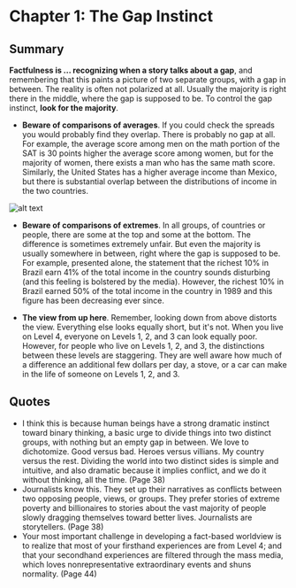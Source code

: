 # Chapter 1: The Gap Instinct

## Summary
**Factfulness is ... recognizing when a story talks about a gap**, and remembering that this paints a picture of two separate groups, with a gap in between. The reality is often not polarized at all. Usually the majority is right there in the middle, where the gap is supposed to be. To control the gap instinct, **look for the majority**.

- **Beware of comparisons of averages**. If you could check the spreads you would probably find they overlap. There is probably no gap at all. For example, the average score among men on the math portion of the SAT is 30 points higher the average score among women, but for the majority of women, there exists a man who has the same math score. Similarly, the United States has a higher average income than Mexico, but there is substantial overlap between the distributions of income in the two countries.

![alt text][graph]

- **Beware of comparisons of extremes**. In all groups, of countries or people, there are some at the top and some at the bottom. The difference is sometimes extremely unfair. But even the majority is usually somewhere in between, right where the gap is supposed to be. For example, presented alone, the statement that the richest 10% in Brazil earn 41% of the total income in the country sounds disturbing (and this feeling is bolstered by the media). However, the richest 10% in Brazil earned 50% of the total income in the country in 1989 and this figure has been decreasing ever since.

- **The view from up here**. Remember, looking down from above distorts the view. Everything else looks equally short, but it's not. When you live on Level 4, everyone on Levels 1, 2, and 3 can look equally poor. However, for people who live on Levels 1, 2, and 3, the distinctions between these levels are staggering. They are well aware how much of a difference an additional few dollars per day, a stove, or a car can make in the life of someone on Levels 1, 2, and 3.

## Quotes
- I think this is because human beings have a strong dramatic instinct toward binary thinking, a basic urge to divide things into two distinct groups, with nothing but an empty gap in between. We love to dichotomize. Good versus bad. Heroes versus villians. My country versus the rest. Dividing the world into two distinct sides is simple and intuitive, and also dramatic because it implies conflict, and we do it without thinking, all the time. (Page 38)
- Journalists know this. They set up their narratives as conflicts between two opposing people, views, or groups. They prefer stories of extreme poverty and billionaires to stories about the vast majority of people slowly dragging themselves toward better lives. Journalists are storytellers. (Page 38)
- Your most important challenge in developing a fact-based worldview is to realize that most of your firsthand experiences are from Level 4; and that your secondhand experiences are filtered through the mass media, which loves nonrepresentative extraordinary events and shuns normality. (Page 44)

[graph]: https://s3-eu-west-1.amazonaws.com/static.gapminder.org/GapminderMedia/wp-uploads/20180313011425/us-mexico-1024x469.png "Comparisons of Averages"
